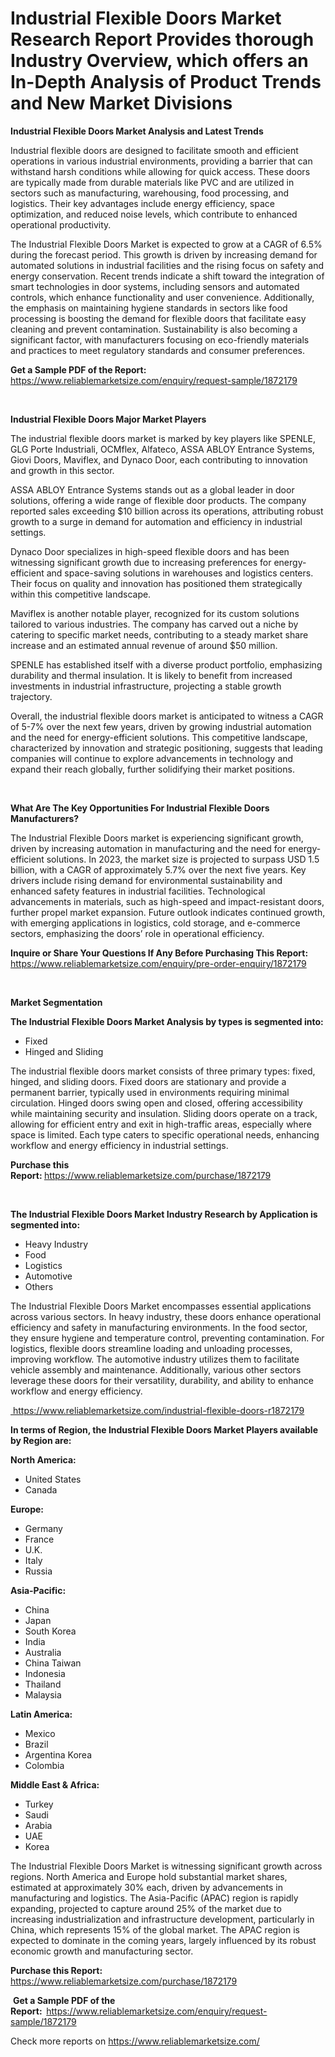 <p><h1>Industrial Flexible Doors Market Research Report Provides thorough Industry Overview, which offers an In-Depth Analysis of Product Trends and New Market Divisions</h1></p><p><strong>Industrial Flexible Doors Market Analysis and Latest Trends</strong></p>
<p><p>Industrial flexible doors are designed to facilitate smooth and efficient operations in various industrial environments, providing a barrier that can withstand harsh conditions while allowing for quick access. These doors are typically made from durable materials like PVC and are utilized in sectors such as manufacturing, warehousing, food processing, and logistics. Their key advantages include energy efficiency, space optimization, and reduced noise levels, which contribute to enhanced operational productivity.</p><p>The Industrial Flexible Doors Market is expected to grow at a CAGR of 6.5% during the forecast period. This growth is driven by increasing demand for automated solutions in industrial facilities and the rising focus on safety and energy conservation. Recent trends indicate a shift toward the integration of smart technologies in door systems, including sensors and automated controls, which enhance functionality and user convenience. Additionally, the emphasis on maintaining hygiene standards in sectors like food processing is boosting the demand for flexible doors that facilitate easy cleaning and prevent contamination. Sustainability is also becoming a significant factor, with manufacturers focusing on eco-friendly materials and practices to meet regulatory standards and consumer preferences.</p></p>
<p><strong>Get a Sample PDF of the Report:&nbsp;</strong> <a href="https://www.reliablemarketsize.com/enquiry/request-sample/1872179?utm_campaign=2478&utm_medium=2&utm_source=Github&utm_content=ia&utm_term=28022025&utm_id=industrial-flexible-doors">https://www.reliablemarketsize.com/enquiry/request-sample/1872179</a></p>
<p>&nbsp;</p>
<p><strong>Industrial Flexible Doors Major Market Players</strong></p>
<p><p>The industrial flexible doors market is marked by key players like SPENLE, GLG Porte Industriali, OCMflex, Alfateco, ASSA ABLOY Entrance Systems, Giovi Doors, Maviflex, and Dynaco Door, each contributing to innovation and growth in this sector.</p><p>ASSA ABLOY Entrance Systems stands out as a global leader in door solutions, offering a wide range of flexible door products. The company reported sales exceeding $10 billion across its operations, attributing robust growth to a surge in demand for automation and efficiency in industrial settings.</p><p>Dynaco Door specializes in high-speed flexible doors and has been witnessing significant growth due to increasing preferences for energy-efficient and space-saving solutions in warehouses and logistics centers. Their focus on quality and innovation has positioned them strategically within this competitive landscape.</p><p>Maviflex is another notable player, recognized for its custom solutions tailored to various industries. The company has carved out a niche by catering to specific market needs, contributing to a steady market share increase and an estimated annual revenue of around $50 million.</p><p>SPENLE has established itself with a diverse product portfolio, emphasizing durability and thermal insulation. It is likely to benefit from increased investments in industrial infrastructure, projecting a stable growth trajectory.</p><p>Overall, the industrial flexible doors market is anticipated to witness a CAGR of 5-7% over the next few years, driven by growing industrial automation and the need for energy-efficient solutions. This competitive landscape, characterized by innovation and strategic positioning, suggests that leading companies will continue to explore advancements in technology and expand their reach globally, further solidifying their market positions.</p></p>
<p>&nbsp;</p>
<p><strong>What Are The Key Opportunities For Industrial Flexible Doors Manufacturers?</strong></p>
<p><p>The Industrial Flexible Doors market is experiencing significant growth, driven by increasing automation in manufacturing and the need for energy-efficient solutions. In 2023, the market size is projected to surpass USD 1.5 billion, with a CAGR of approximately 5.7% over the next five years. Key drivers include rising demand for environmental sustainability and enhanced safety features in industrial facilities. Technological advancements in materials, such as high-speed and impact-resistant doors, further propel market expansion. Future outlook indicates continued growth, with emerging applications in logistics, cold storage, and e-commerce sectors, emphasizing the doors’ role in operational efficiency.</p></p>
<p><strong>Inquire or Share Your Questions If Any Before Purchasing This Report:</strong> <a href="https://www.reliablemarketsize.com/enquiry/pre-order-enquiry/1872179?utm_campaign=2478&utm_medium=2&utm_source=Github&utm_content=ia&utm_term=28022025&utm_id=industrial-flexible-doors">https://www.reliablemarketsize.com/enquiry/pre-order-enquiry/1872179</a></p>
<p>&nbsp;</p>
<p><strong>Market Segmentation</strong></p>
<p><strong>The Industrial Flexible Doors Market Analysis by types is segmented into:</strong></p>
<p><ul><li>Fixed</li><li>Hinged and Sliding</li></ul></p>
<p><p>The industrial flexible doors market consists of three primary types: fixed, hinged, and sliding doors. Fixed doors are stationary and provide a permanent barrier, typically used in environments requiring minimal circulation. Hinged doors swing open and closed, offering accessibility while maintaining security and insulation. Sliding doors operate on a track, allowing for efficient entry and exit in high-traffic areas, especially where space is limited. Each type caters to specific operational needs, enhancing workflow and energy efficiency in industrial settings.</p></p>
<p><strong>Purchase this Report:&nbsp;</strong><a href="https://www.reliablemarketsize.com/purchase/1872179?utm_campaign=2478&utm_medium=2&utm_source=Github&utm_content=ia&utm_term=28022025&utm_id=industrial-flexible-doors">https://www.reliablemarketsize.com/purchase/1872179</a></p>
<p>&nbsp;</p>
<p><strong>The Industrial Flexible Doors Market Industry Research by Application is segmented into:</strong></p>
<p><ul><li>Heavy Industry</li><li>Food</li><li>Logistics</li><li>Automotive</li><li>Others</li></ul></p>
<p><p>The Industrial Flexible Doors Market encompasses essential applications across various sectors. In heavy industry, these doors enhance operational efficiency and safety in manufacturing environments. In the food sector, they ensure hygiene and temperature control, preventing contamination. For logistics, flexible doors streamline loading and unloading processes, improving workflow. The automotive industry utilizes them to facilitate vehicle assembly and maintenance. Additionally, various other sectors leverage these doors for their versatility, durability, and ability to enhance workflow and energy efficiency.</p></p>
<p><a href="https://www.reliablemarketsize.com/industrial-flexible-doors-r1872179?utm_campaign=2478&utm_medium=2&utm_source=Github&utm_content=ia&utm_term=28022025&utm_id=industrial-flexible-doors">&nbsp;https://www.reliablemarketsize.com/industrial-flexible-doors-r1872179</a></p>
<p><strong>In terms of Region, the Industrial Flexible Doors Market Players available by Region are:</strong></p>
<p>
    <p> <strong> North America: </strong>
        <ul>
            <li>United States</li>
            <li>Canada</li>
        </ul>
        </p> 
    <p> <strong> Europe: </strong>
        <ul>
            <li>Germany</li>
            <li>France</li>
            <li>U.K.</li>
            <li>Italy</li>
            <li>Russia</li>
        </ul>
        </p> 
    <p> <strong> Asia-Pacific: </strong>
        <ul>
            <li>China</li>
            <li>Japan</li>
            <li>South Korea</li>
            <li>India</li>
            <li>Australia</li>
            <li>China Taiwan</li>
            <li>Indonesia</li>
            <li>Thailand</li>
            <li>Malaysia</li>
        </ul>
        </p> 
    <p> <strong> Latin America: </strong>
        <ul>
            <li>Mexico</li>
            <li>Brazil</li>
            <li>Argentina Korea</li>
            <li>Colombia</li>
        </ul>
        </p> 
    <p> <strong> Middle East & Africa: </strong>
        <ul>
            <li>Turkey</li>
            <li>Saudi</li>
            <li>Arabia</li>
            <li>UAE</li>
            <li>Korea</li>
        </ul>
    </p>
    </p>
<p><p>The Industrial Flexible Doors Market is witnessing significant growth across regions. North America and Europe hold substantial market shares, estimated at approximately 30% each, driven by advancements in manufacturing and logistics. The Asia-Pacific (APAC) region is rapidly expanding, projected to capture around 25% of the market due to increasing industrialization and infrastructure development, particularly in China, which represents 15% of the global market. The APAC region is expected to dominate in the coming years, largely influenced by its robust economic growth and manufacturing sector.</p></p>
<p><strong>Purchase this Report: </strong><a href="https://www.reliablemarketsize.com/purchase/1872179?utm_campaign=2478&utm_medium=2&utm_source=Github&utm_content=ia&utm_term=28022025&utm_id=industrial-flexible-doors">https://www.reliablemarketsize.com/purchase/1872179</a></p>
<p>&nbsp;<strong>Get a Sample PDF of the Report:&nbsp;&nbsp;</strong><a href="https://www.reliablemarketsize.com/enquiry/request-sample/1872179?utm_campaign=2478&utm_medium=2&utm_source=Github&utm_content=ia&utm_term=28022025&utm_id=industrial-flexible-doors">https://www.reliablemarketsize.com/enquiry/request-sample/1872179</a></p>
<p><strong></strong></p>
<p>Check more reports on <a href="https://www.reliablemarketsize.com/?utm_campaign=2478&utm_medium=2&utm_source=Github&utm_content=ia&utm_term=28022025&utm_id=industrial-flexible-doors">https://www.reliablemarketsize.com/</a></p>